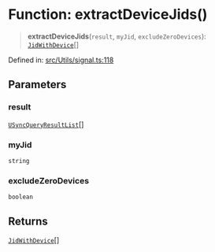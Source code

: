 # Function: extractDeviceJids()

> **extractDeviceJids**(`result`, `myJid`, `excludeZeroDevices`): [`JidWithDevice`](../type-aliases/JidWithDevice.md)[]

Defined in: [src/Utils/signal.ts:118](https://github.com/Fokusdotid/Baileys/blob/6a8e2076fa4119b2d5152250d579a4fbed394533/src/Utils/signal.ts#L118)

## Parameters

### result

[`USyncQueryResultList`](../type-aliases/USyncQueryResultList.md)[]

### myJid

`string`

### excludeZeroDevices

`boolean`

## Returns

[`JidWithDevice`](../type-aliases/JidWithDevice.md)[]

